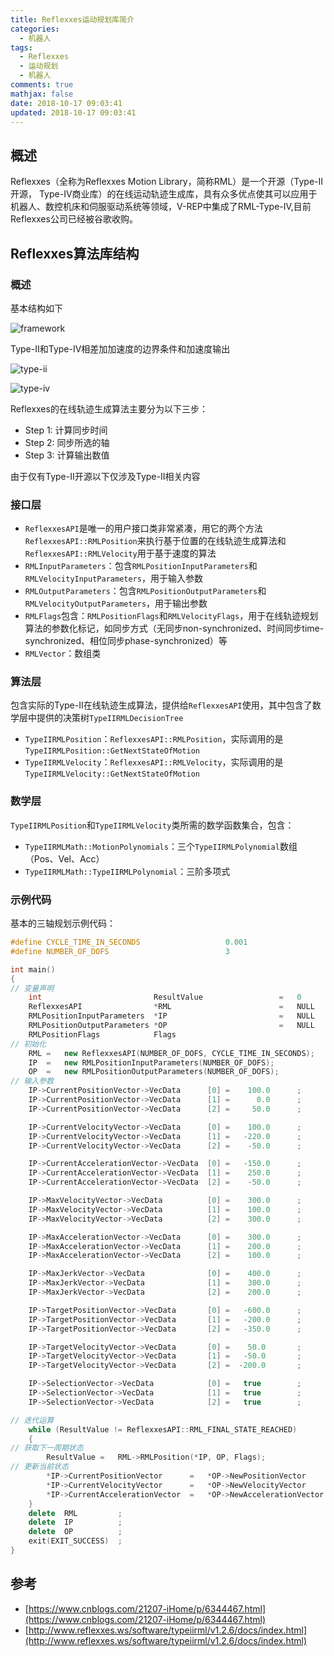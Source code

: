 ```yaml
---
title: Reflexxes运动规划库简介
categories:
  - 机器人
tags:
  - Reflexxes
  - 运动规划
  - 机器人
comments: true
mathjax: false
date: 2018-10-17 09:03:41
updated: 2018-10-17 09:03:41
---
```


## 概述

Reflexxes（全称为Reflexxes Motion Library，简称RML）是一个开源（Type-II开源， Type-IV商业库）的在线运动轨迹生成库，具有众多优点使其可以应用于机器人、数控机床和伺服驱动系统等领域，V-REP中集成了RML-Type-IV,目前Reflexxes公司已经被谷歌收购。

## Reflexxes算法库结构

### 概述
基本结构如下

![framework](algorithm-framework-4.png)

Type-II和Type-IV相差加加速度的边界条件和加速度输出

![type-ii](algorithm-framework-5.png)

![type-iv](algorithm-framework-6.png)

Reflexxes的在线轨迹生成算法主要分为以下三步：

- Step 1: 计算同步时间
- Step 2: 同步所选的轴
- Step 3: 计算输出数值

由于仅有Type-II开源以下仅涉及Type-II相关内容

### 接口层

- `ReflexxesAPI`是唯一的用户接口类非常紧凑，用它的两个方法`ReflexxesAPI::RMLPosition`来执行基于位置的在线轨迹生成算法和`ReflexxesAPI::RMLVelocity`用于基于速度的算法
- `RMLInputParameters`：包含`RMLPositionInputParameters`和`RMLVelocityInputParameters`，用于输入参数
- `RMLOutputParameters`：包含`RMLPositionOutputParameters`和`RMLVelocityOutputParameters`，用于输出参数
- `RMLFlags`包含：`RMLPositionFlags`和`RMLVelocityFlags`，用于在线轨迹规划算法的参数化标记，如同步方式（无同步non-synchronized、时间同步time-synchronized、相位同步phase-synchronized）等
- `RMLVector`：数组类

### 算法层

包含实际的Type-II在线轨迹生成算法，提供给`ReflexxesAPI`使用，其中包含了数学层中提供的决策树`TypeIIRMLDecisionTree`

- `TypeIIRMLPosition`：`ReflexxesAPI::RMLPosition`，实际调用的是`TypeIIRMLPosition::GetNextStateOfMotion`
- `TypeIIRMLVelocity`：`ReflexxesAPI::RMLVelocity`，实际调用的是`TypeIIRMLVelocity::GetNextStateOfMotion`

### 数学层

`TypeIIRMLPosition`和`TypeIIRMLVelocity`类所需的数学函数集合，包含：

- `TypeIIRMLMath::MotionPolynomials`：三个`TypeIIRMLPolynomial`数组（Pos、Vel、Acc）
- `TypeIIRMLMath::TypeIIRMLPolynomial`：三阶多项式

### 示例代码

基本的三轴规划示例代码：

```cpp
#define CYCLE_TIME_IN_SECONDS                   0.001
#define NUMBER_OF_DOFS                          3

int main()
{
// 变量声明
    int                         ResultValue                 =   0       ;
    ReflexxesAPI                *RML                        =   NULL    ;
    RMLPositionInputParameters  *IP                         =   NULL    ;
    RMLPositionOutputParameters *OP                         =   NULL    ;
    RMLPositionFlags            Flags                                   ;
// 初始化
    RML =   new ReflexxesAPI(NUMBER_OF_DOFS, CYCLE_TIME_IN_SECONDS);
    IP  =   new RMLPositionInputParameters(NUMBER_OF_DOFS);
    OP  =   new RMLPositionOutputParameters(NUMBER_OF_DOFS);
// 输入参数
    IP->CurrentPositionVector->VecData      [0] =    100.0      ;
    IP->CurrentPositionVector->VecData      [1] =      0.0      ;
    IP->CurrentPositionVector->VecData      [2] =     50.0      ;

    IP->CurrentVelocityVector->VecData      [0] =    100.0      ;
    IP->CurrentVelocityVector->VecData      [1] =   -220.0      ;
    IP->CurrentVelocityVector->VecData      [2] =    -50.0      ;

    IP->CurrentAccelerationVector->VecData  [0] =   -150.0      ;
    IP->CurrentAccelerationVector->VecData  [1] =    250.0      ;
    IP->CurrentAccelerationVector->VecData  [2] =    -50.0      ;

    IP->MaxVelocityVector->VecData          [0] =    300.0      ;
    IP->MaxVelocityVector->VecData          [1] =    100.0      ;
    IP->MaxVelocityVector->VecData          [2] =    300.0      ;

    IP->MaxAccelerationVector->VecData      [0] =    300.0      ;
    IP->MaxAccelerationVector->VecData      [1] =    200.0      ;
    IP->MaxAccelerationVector->VecData      [2] =    100.0      ;

    IP->MaxJerkVector->VecData              [0] =    400.0      ;
    IP->MaxJerkVector->VecData              [1] =    300.0      ;
    IP->MaxJerkVector->VecData              [2] =    200.0      ;

    IP->TargetPositionVector->VecData       [0] =   -600.0      ;
    IP->TargetPositionVector->VecData       [1] =   -200.0      ;
    IP->TargetPositionVector->VecData       [2] =   -350.0      ;

    IP->TargetVelocityVector->VecData       [0] =    50.0       ;
    IP->TargetVelocityVector->VecData       [1] =   -50.0       ;
    IP->TargetVelocityVector->VecData       [2] =  -200.0       ;

    IP->SelectionVector->VecData            [0] =   true        ;
    IP->SelectionVector->VecData            [1] =   true        ;
    IP->SelectionVector->VecData            [2] =   true        ;

// 迭代运算
    while (ResultValue != ReflexxesAPI::RML_FINAL_STATE_REACHED)
    {
// 获取下一周期状态
        ResultValue =   RML->RMLPosition(*IP, OP, Flags);
// 更新当前状态
        *IP->CurrentPositionVector      =   *OP->NewPositionVector      ;
        *IP->CurrentVelocityVector      =   *OP->NewVelocityVector      ;
        *IP->CurrentAccelerationVector  =   *OP->NewAccelerationVector  ;
    }
    delete  RML         ;
    delete  IP          ;
    delete  OP          ;
    exit(EXIT_SUCCESS)  ;
}
```

## 参考

- [https://www.cnblogs.com/21207-iHome/p/6344467.html](https://www.cnblogs.com/21207-iHome/p/6344467.html)
- [http://www.reflexxes.ws/software/typeiirml/v1.2.6/docs/index.html](http://www.reflexxes.ws/software/typeiirml/v1.2.6/docs/index.html)